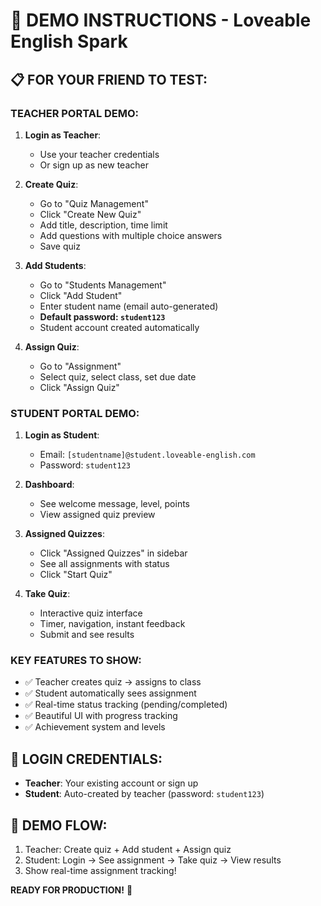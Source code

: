 # 🎯 DEMO INSTRUCTIONS - Loveable English Spark

## 📋 **FOR YOUR FRIEND TO TEST:**

### **TEACHER PORTAL DEMO:**
1. **Login as Teacher**: 
   - Use your teacher credentials
   - Or sign up as new teacher

2. **Create Quiz**:
   - Go to "Quiz Management"
   - Click "Create New Quiz"
   - Add title, description, time limit
   - Add questions with multiple choice answers
   - Save quiz

3. **Add Students**:
   - Go to "Students Management" 
   - Click "Add Student"
   - Enter student name (email auto-generated)
   - **Default password: `student123`**
   - Student account created automatically

4. **Assign Quiz**:
   - Go to "Assignment"
   - Select quiz, select class, set due date
   - Click "Assign Quiz"

### **STUDENT PORTAL DEMO:**
1. **Login as Student**:
   - Email: `[studentname]@student.loveable-english.com`
   - Password: `student123`

2. **Dashboard**:
   - See welcome message, level, points
   - View assigned quiz preview

3. **Assigned Quizzes**:
   - Click "Assigned Quizzes" in sidebar
   - See all assignments with status
   - Click "Start Quiz"

4. **Take Quiz**:
   - Interactive quiz interface
   - Timer, navigation, instant feedback
   - Submit and see results

### **KEY FEATURES TO SHOW:**
- ✅ Teacher creates quiz → assigns to class
- ✅ Student automatically sees assignment
- ✅ Real-time status tracking (pending/completed)
- ✅ Beautiful UI with progress tracking
- ✅ Achievement system and levels

## 🔑 **LOGIN CREDENTIALS:**
- **Teacher**: Your existing account or sign up
- **Student**: Auto-created by teacher (password: `student123`)

## 🚀 **DEMO FLOW:**
1. Teacher: Create quiz + Add student + Assign quiz
2. Student: Login → See assignment → Take quiz → View results
3. Show real-time assignment tracking!

**READY FOR PRODUCTION!** 💪
